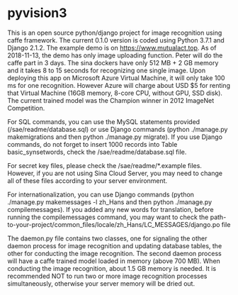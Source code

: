 # pyvision3

This is an open source python/django project for image recognition using caffe framework. The current 0.1.0 version is coded using Python 3.7.1 and Django 2.1.2. The example demo is on https://www.mutualact.top. As of 2018-11-13, the demo has only image uploading function. Peter will do the caffe part in 3 days. The sina dockers have only 512 MB + 2 GB memory and it takes 8 to 15 seconds for recognizing one single image. Upon deploying this app on Microsoft Azure Virtual Machine, it will only take 100 ms for one recognition. However Azure will charge about USD $5 for renting that Virtual Machine (16GB memory, 8-core CPU, without GPU, SSD disk). The current trained model was the Champion winner in 2012 ImageNet Competition. 

For SQL commands, you can use the MySQL statements provided (/sae/readme/database.sql) or use Django commands (python ./manage.py makemigrations and then python ./manage.py migrate). If you use Django commands, do not forget to insert 1000 records into Table basic_synsetwords, check the /sae/readme/database.sql file.

For secret key files, please check the /sae/readme/*.example files. However, if you are not using Sina Cloud Server, you may need to change all of these files according to your server environment.

For internationalization, you can use Django commands (python ./manage.py makemessages -l zh_Hans and then python ./manage.py compilemessages). If you added any new words for translation, before running the compilemessages command, you may want to check the path-to-your-project/common_files/locale/zh_Hans/LC_MESSAGES/django.po file

The daemon.py file contains two classes, one for signaling the other daemon process for image recognition and updating database tables, the other for conducting the image recognition. The second daemon process will have a caffe trained model loaded in memory (above 700 MB). When conducting the image recognition, about 1.5 GB memory is needed. It is recommended NOT to run two or more image recognition processes simultaneously, otherwise your server memory will be dried out.
